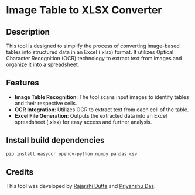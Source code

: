 # Image Table to XLSX Converter

## Description
This tool is designed to simplify the process of converting image-based tables into structured data in an Excel (.xlsx) format. It utilizes Optical Character Recognition (OCR) technology to extract text from images and organize it into a spreadsheet.

## Features
- **Image Table Recognition**: The tool scans input images to identify tables and their respective cells.
- **OCR Integration**: Utilizes OCR to extract text from each cell of the table.
- **Excel File Generation**: Outputs the extracted data into an Excel spreadsheet (.xlsx) for easy access and further analysis.

<!-- ## How to Use
1. **Upload Image**: Select or upload the image containing the table you wish to convert.
2. **Configure OCR Settings**: Choose the OCR engine, language, and any other relevant options.
3. **Generate XLSX**: Click the "Convert" button to initiate the conversion process.
4. **Download Excel File**: Once the conversion is complete, download the generated Excel file. -->

## Install build dependencies
```bash
pip install easyocr opencv-python numpy pandas csv
```


<!-- ## Feedback and Contributions
Your feedback is valuable! If you encounter any issues or have suggestions for improvement, please [open an issue](https://github.com/goblin45/image-table-to-xlsx-converter/issues) on GitHub. Contributions are also welcome via pull requests. -->

## Credits
This tool was developed by [Rajarshi Dutta](https://github.com/goblin45) and [Priyanshu Das](https://github.com/V3nomV1per).
